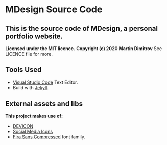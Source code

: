# MDesign Source Code

## This is the source code of MDesign, a personal portfolio website.

**Licensed under the MIT licence.**
**Copyright (c) 2020 Martin Dimitrov**
See LICENCE file for more.

## Tools Used

* [Visual Studio Code](https://code.visualstudio.com/) Text Editor.
* Build with [Jekyll](https://jekyllrb.com/).

## External assets and libs

**This project makes use of:**

* [DEVICON](https://konpa.github.io/devicon/)
* [Social Media Icons](https://github.com/martindimi/social-media-icons)
* [Fira Sans Compressed](https://github.com/bBoxType/FiraSans) font family.
